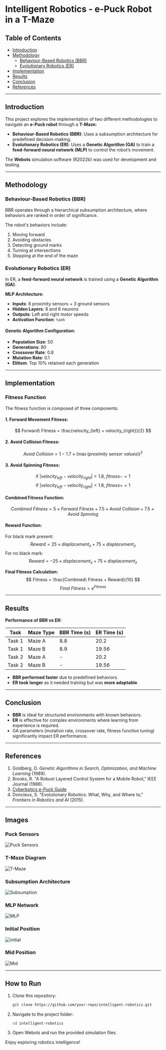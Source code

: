 # Intelligent Robotics - e-Puck Robot in a T-Maze

## Table of Contents
- [Introduction](#introduction)
- [Methodology](#methodology)
  - [Behaviour-Based Robotics (BBR)](#behaviour-based-robotics-bbr)
  - [Evolutionary Robotics (ER)](#evolutionary-robotics-er)
- [Implementation](#implementation)
- [Results](#results)
- [Conclusion](#conclusion)
- [References](#references)

---

## Introduction
This project explores the implementation of two different methodologies to navigate an **e-Puck robot** through a **T-Maze**:
- **Behaviour-Based Robotics (BBR)**: Uses a subsumption architecture for predefined decision-making.
- **Evolutionary Robotics (ER)**: Uses a **Genetic Algorithm (GA)** to train a **feed-forward neural network (MLP)** to control the robot’s movement.

The **Webots** simulation software (R2022b) was used for development and testing.

---

## Methodology

### Behaviour-Based Robotics (BBR)
BBR operates through a hierarchical subsumption architecture, where behaviors are ranked in order of significance.

The robot's behaviors include:
1. Moving forward
2. Avoiding obstacles
3. Detecting ground marks
4. Turning at intersections
5. Stopping at the end of the maze



### Evolutionary Robotics (ER)
In ER, a **feed-forward neural network** is trained using a **Genetic Algorithm (GA)**.

**MLP Architecture:**
- **Inputs**: 8 proximity sensors + 3 ground sensors
- **Hidden Layers**: 8 and 6 neurons
- **Outputs**: Left and right motor speeds
- **Activation Function**: `tanh`



#### Genetic Algorithm Configuration:
- **Population Size**: 50
- **Generations**: 80
- **Crossover Rate**: 0.8
- **Mutation Rate**: 0.1
- **Elitism**: Top 10% retained each generation

---
## Implementation

### Fitness Function
The fitness function is composed of three components:

#### 1. Forward Movement Fitness:
$$
Forward\ Fitness = \frac{velocity_{left} + velocity_{right}}{2}
$$

#### 2. Avoid Collision Fitness:
$$
Avoid\ Collision = 1 - 1.7 \times (\max(proximity\ sensor\ values))^2
$$

#### 3. Avoid Spinning Fitness:
$$
\text{if } |velocity_{left} - velocity_{right}| > 1.8, \ fitness -= 1
$$
$$
\text{if } |velocity_{left} - velocity_{right}| < 1.8, \ fitness += 1
$$

#### Combined Fitness Function:
$$
Combined\ Fitness = 5 \times Forward\ Fitness + 7.5 \times Avoid\ Collision + 7.5 \times Avoid\ Spinning
$$

#### Reward Function:
For black mark present:
$$
Reward = 25 \times displacement_x + 75 \times displacement_z
$$
For no black mark:
$$
Reward = -25 \times displacement_x + 75 \times displacement_z
$$

**Final Fitness Calculation:**
$$
Fitness = \frac{Combined\ Fitness + Reward}{10}
$$
$$
Final\ Fitness = e^{Fitness}
$$

---
## Results

**Performance of BBR vs ER:**

| Task  | Maze Type | BBR Time (s) | ER Time (s) |
|-------|----------|-------------|------------|
| Task 1 | Maze A | 8.8 | 20.2 |
| Task 1 | Maze B | 8.9 | 19.56 |
| Task 2 | Maze A | - | 20.2 |
| Task 2 | Maze B | - | 19.56 |

- **BBR performed faster** due to predefined behaviors.
- **ER took longer** as it needed training but was **more adaptable**.

---

## Conclusion
- **BBR** is ideal for structured environments with known behaviors.
- **ER** is effective for complex environments where learning from experience is required.
- GA parameters (mutation rate, crossover rate, fitness function tuning) significantly impact ER performance.

---

## References
1. Goldberg, D. *Genetic Algorithms in Search, Optimization, and Machine Learning* (1989).
2. Brooks, R. "A Robust Layered Control System for a Mobile Robot," IEEE Journal (1986).
3. [Cyberbotics e-Puck Guide](https://cyberbotics.com/doc/guide/epuck)
4. Doncieux, S. "Evolutionary Robotics: What, Why, and Where to," *Frontiers in Robotics and AI* (2015).

---

## Images
### Puck Sensors
![Puck Sensors](report/robot-sensors.jpg)

### T-Maze Diagram
![T-Maze](report/Maze.jpg)
### Subsumption Architecture
![Subsumption](report/Subsumption-arch.jpg)
### MLP Network 
![MLP](report/MLP-arch.jpg)
### Initial Position
![initial](report/init-robot.jpg)
### Mid Position
![Mid](report/robot-mid.jpg)

---

## How to Run
1. Clone this repository:
   ```sh
   git clone https://github.com/your-repo/intelligent-robotics.git
   ```
2. Navigate to the project folder:
   ```sh
   cd intelligent-robotics
   ```
3. Open Webots and run the provided simulation files.

Enjoy exploring robotics intelligence!

